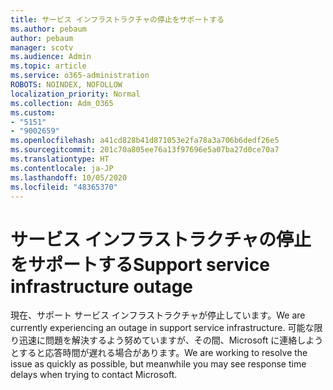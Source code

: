 ```yaml
---
title: サービス インフラストラクチャの停止をサポートする
ms.author: pebaum
author: pebaum
manager: scotv
ms.audience: Admin
ms.topic: article
ms.service: o365-administration
ROBOTS: NOINDEX, NOFOLLOW
localization_priority: Normal
ms.collection: Adm_O365
ms.custom:
- "5151"
- "9002659"
ms.openlocfilehash: a41cd828b41d871053e2fa78a3a706b6dedf26e5
ms.sourcegitcommit: 201c70a805ee76a13f97696e5a07ba27d0ce70a7
ms.translationtype: HT
ms.contentlocale: ja-JP
ms.lasthandoff: 10/05/2020
ms.locfileid: "48365370"
---
```

# <a name="support-service-infrastructure-outage"></a><span data-ttu-id="489a0-102">サービス インフラストラクチャの停止をサポートする</span><span class="sxs-lookup"><span data-stu-id="489a0-102">Support service infrastructure outage</span></span>

<span data-ttu-id="489a0-103">現在、サポート サービス インフラストラクチャが停止しています。</span><span class="sxs-lookup"><span data-stu-id="489a0-103">We are currently experiencing an outage in support service infrastructure.</span></span> <span data-ttu-id="489a0-104">可能な限り迅速に問題を解決するよう努めていますが、その間、Microsoft に連絡しようとすると応答時間が遅れる場合があります。</span><span class="sxs-lookup"><span data-stu-id="489a0-104">We are working to resolve the issue as quickly as possible, but meanwhile you may see response time delays when trying to contact Microsoft.</span></span>
